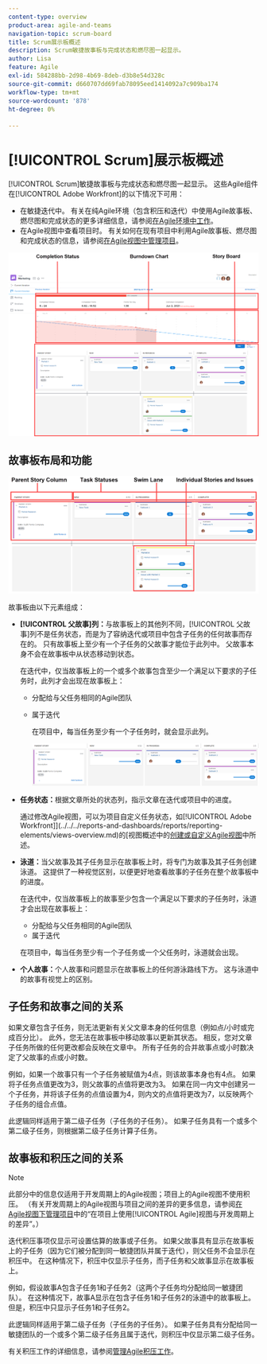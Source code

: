 ```yaml
---
content-type: overview
product-area: agile-and-teams
navigation-topic: scrum-board
title: Scrum展示板概述
description: Scrum敏捷故事板与完成状态和燃尽图一起显示。
author: Lisa
feature: Agile
exl-id: 584288bb-2d98-4b69-8deb-d3b8e54d328c
source-git-commit: d660707dd69fab78095eed1414092a7c909ba174
workflow-type: tm+mt
source-wordcount: '878'
ht-degree: 0%

---
```


# [!UICONTROL Scrum]展示板概述

[!UICONTROL Scrum]敏捷故事板与完成状态和燃尽图一起显示。 这些Agile组件在[!UICONTROL Adobe Workfront]的以下情况下可用：

* 在敏捷迭代中。 有关在纯Agile环境（包含积压和迭代）中使用Agile故事板、燃尽图和完成状态的更多详细信息，请参阅[在Agile环境中工作](../../../agile/work-in-an-agile-environment/work-in-an-agile-environment.md)。
* 在Agile视图中查看项目时。 有关如何在现有项目中利用Agile故事板、燃尽图和完成状态的信息，请参阅[在Agile视图中管理项目](../../../manage-work/projects/manage-projects/manage-projects-in-agile-view.md)。

![Agile迭代](assets/agile-iteration-with-callouts.png)

## 故事板布局和功能

![敏捷故事板](assets/agile-storyboard-callouts.png)

故事板由以下元素组成：

* **[!UICONTROL 父故事]列：**&#x200B;与故事板上的其他列不同，[!UICONTROL 父故事]列不是任务状态，而是为了容纳迭代或项目中包含子任务的任何故事而存在的。 只有故事板上至少有一个子任务的父故事才能位于此列中。 父故事本身不会在故事板中从状态移动到状态。

  在迭代中，仅当故事板上的一个或多个故事包含至少一个满足以下要求的子任务时，此列才会出现在故事板上：

   * 分配给与父任务相同的Agile团队
   * 属于迭代

     在项目中，每当任务至少有一个子任务时，就会显示此列。

     ![父故事列](assets/agile-parentstory-swimlane.png)

* **任务状态：**&#x200B;根据文章所处的状态列，指示文章在迭代或项目中的进度。

  通过修改Agile视图，可以为项目自定义任务状态，如[!UICONTROL Adobe Workfront]](../../../reports-and-dashboards/reports/reporting-elements/views-overview.md)的[视图概述中的[创建或自定义Agile视图](../../../reports-and-dashboards/reports/reporting-elements/views-overview.md#customizing-an-agile-view)中所述。

* **泳道：**&#x200B;当父故事及其子任务显示在故事板上时，将专门为故事及其子任务创建泳道。 这提供了一种视觉区别，以便更好地查看故事的子任务在整个故事板中的进度。

  在迭代中，仅当故事板上的故事至少包含一个满足以下要求的子任务时，泳道才会出现在故事板上：

   * 分配给与父任务相同的Agile团队
   * 属于迭代

  在项目中，每当任务至少有一个子任务或一个父任务时，泳道就会出现。

* **个人故事：**&#x200B;个人故事和问题显示在故事板上的任何游泳路线下方。 这与泳道中的故事有视觉上的区别。

## 子任务和故事之间的关系

如果文章包含子任务，则无法更新有关父文章本身的任何信息（例如点/小时或完成百分比）。 此外，您无法在故事板中移动故事以更新其状态。 相反，您对文章子任务所做的任何更改都会反映在文章中。 所有子任务的合并故事点或小时数决定了父故事的点或小时数。

例如，如果一个故事只有一个子任务被赋值为4点，则该故事本身也有4点。 如果将子任务点值更改为3，则父故事的点值将更改为3。 如果在同一内文中创建另一个子任务，并将该子任务的点值设置为4，则内文的点值将更改为7，以反映两个子任务的组合点值。

此逻辑同样适用于第二级子任务（子任务的子任务）。 如果子任务具有一个或多个第二级子任务，则根据第二级子任务计算子任务。

## 故事板和积压之间的关系

>[!NOTE]
>
>此部分中的信息仅适用于开发周期上的Agile视图；项目上的Agile视图不使用积压。 （有关开发周期上的Agile视图与项目之间的差异的更多信息，请参阅[在Agile视图下管理项目](../../../manage-work/projects/manage-projects/manage-projects-in-agile-view.md)中的“在项目上使用[!UICONTROL Agile]视图与开发周期上的差异”。）

迭代积压事项仅显示可设置估算的故事或子任务。 如果父故事具有显示在故事板上的子任务（因为它们被分配到同一敏捷团队并属于迭代），则父任务不会显示在积压中。 在这种情况下，积压中仅显示子任务，而子任务和父故事显示在故事板上。

例如，假设故事A包含子任务1和子任务2（这两个子任务均分配给同一敏捷团队）。 在这种情况下，故事A显示在包含子任务1和子任务2的泳道中的故事板上。 但是，积压中只显示子任务1和子任务2。

此逻辑同样适用于第二级子任务（子任务的子任务）。 如果子任务具有分配给同一敏捷团队的一个或多个第二级子任务且属于迭代，则积压中仅显示第二级子任务。

有关积压工作的详细信息，请参阅[管理Agile积压工作](../../../agile/work-in-an-agile-environment/manage-the-agile-backlog.md)。
